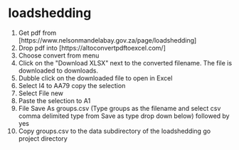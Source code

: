 # loadshedding
<ol>
<li>   Get pdf from [https://www.nelsonmandelabay.gov.za/page/loadshedding]</li>
<li>   Drop pdf into [https://altoconvertpdftoexcel.com/]</li>
<li>   Choose convert from menu</li>
<li>   Click on the "Download XLSX" next to the converted filename.  The file is downloaded to downloads.</li>
<li>   Dubble click on the downloaded file to open in Excel</li>
<li>   Select I4 to AA79 copy the selection</li>
<li>   Select File new</li>
<li>   Paste the selection to A1</li>
<li>   File Save As groups.csv (Type groups as the filename and select csv comma delimited type from Save as type drop down below) followed by yes</li>
<li>  Copy groups.csv to the data subdirectory of the loadshedding go project directory</li>
